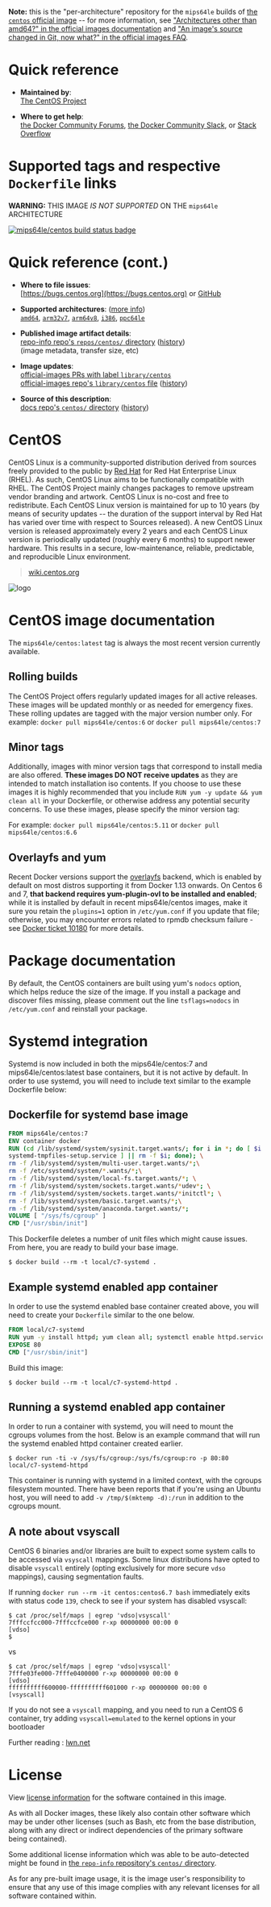 <!--

********************************************************************************

WARNING:

    DO NOT EDIT "centos/README.md"

    IT IS AUTO-GENERATED

    (from the other files in "centos/" combined with a set of templates)

********************************************************************************

-->

**Note:** this is the "per-architecture" repository for the `mips64le` builds of [the `centos` official image](https://hub.docker.com/_/centos) -- for more information, see ["Architectures other than amd64?" in the official images documentation](https://github.com/docker-library/official-images#architectures-other-than-amd64) and ["An image's source changed in Git, now what?" in the official images FAQ](https://github.com/docker-library/faq#an-images-source-changed-in-git-now-what).

# Quick reference

-	**Maintained by**:  
	[The CentOS Project](https://github.com/CentOS/sig-cloud-instance-images)

-	**Where to get help**:  
	[the Docker Community Forums](https://forums.docker.com/), [the Docker Community Slack](https://dockr.ly/slack), or [Stack Overflow](https://stackoverflow.com/search?tab=newest&q=docker)

# Supported tags and respective `Dockerfile` links

**WARNING:** THIS IMAGE *IS NOT SUPPORTED* ON THE `mips64le` ARCHITECTURE

[![mips64le/centos build status badge](https://img.shields.io/jenkins/s/https/doi-janky.infosiftr.net/job/multiarch/job/mips64le/job/centos.svg?label=mips64le/centos%20%20build%20job)](https://doi-janky.infosiftr.net/job/multiarch/job/mips64le/job/centos/)

# Quick reference (cont.)

-	**Where to file issues**:  
	[https://bugs.centos.org](https://bugs.centos.org) or [GitHub](https://github.com/CentOS/sig-cloud-instance-images/issues)

-	**Supported architectures**: ([more info](https://github.com/docker-library/official-images#architectures-other-than-amd64))  
	[`amd64`](https://hub.docker.com/r/amd64/centos/), [`arm32v7`](https://hub.docker.com/r/arm32v7/centos/), [`arm64v8`](https://hub.docker.com/r/arm64v8/centos/), [`i386`](https://hub.docker.com/r/i386/centos/), [`ppc64le`](https://hub.docker.com/r/ppc64le/centos/)

-	**Published image artifact details**:  
	[repo-info repo's `repos/centos/` directory](https://github.com/docker-library/repo-info/blob/master/repos/centos) ([history](https://github.com/docker-library/repo-info/commits/master/repos/centos))  
	(image metadata, transfer size, etc)

-	**Image updates**:  
	[official-images PRs with label `library/centos`](https://github.com/docker-library/official-images/pulls?q=label%3Alibrary%2Fcentos)  
	[official-images repo's `library/centos` file](https://github.com/docker-library/official-images/blob/master/library/centos) ([history](https://github.com/docker-library/official-images/commits/master/library/centos))

-	**Source of this description**:  
	[docs repo's `centos/` directory](https://github.com/docker-library/docs/tree/master/centos) ([history](https://github.com/docker-library/docs/commits/master/centos))

# CentOS

CentOS Linux is a community-supported distribution derived from sources freely provided to the public by [Red Hat](ftp://ftp.redhat.com/pub/redhat/linux/enterprise/) for Red Hat Enterprise Linux (RHEL). As such, CentOS Linux aims to be functionally compatible with RHEL. The CentOS Project mainly changes packages to remove upstream vendor branding and artwork. CentOS Linux is no-cost and free to redistribute. Each CentOS Linux version is maintained for up to 10 years (by means of security updates -- the duration of the support interval by Red Hat has varied over time with respect to Sources released). A new CentOS Linux version is released approximately every 2 years and each CentOS Linux version is periodically updated (roughly every 6 months) to support newer hardware. This results in a secure, low-maintenance, reliable, predictable, and reproducible Linux environment.

> [wiki.centos.org](https://wiki.centos.org/FrontPage)

![logo](https://raw.githubusercontent.com/docker-library/docs/c4df0024e2cad985326dc38f6b6ce39abeab59c5/centos/logo.png)

# CentOS image documentation

The `mips64le/centos:latest` tag is always the most recent version currently available.

## Rolling builds

The CentOS Project offers regularly updated images for all active releases. These images will be updated monthly or as needed for emergency fixes. These rolling updates are tagged with the major version number only. For example: `docker pull mips64le/centos:6` or `docker pull mips64le/centos:7`

## Minor tags

Additionally, images with minor version tags that correspond to install media are also offered. **These images DO NOT receive updates** as they are intended to match installation iso contents. If you choose to use these images it is highly recommended that you include `RUN yum -y update && yum clean all` in your Dockerfile, or otherwise address any potential security concerns. To use these images, please specify the minor version tag:

For example: `docker pull mips64le/centos:5.11` or `docker pull mips64le/centos:6.6`

## Overlayfs and yum

Recent Docker versions support the [overlayfs](https://docs.docker.com/engine/userguide/storagedriver/overlayfs-driver/) backend, which is enabled by default on most distros supporting it from Docker 1.13 onwards. On Centos 6 and 7, **that backend requires yum-plugin-ovl to be installed and enabled**; while it is installed by default in recent mips64le/centos images, make it sure you retain the `plugins=1` option in `/etc/yum.conf` if you update that file; otherwise, you may encounter errors related to rpmdb checksum failure - see [Docker ticket 10180](https://github.com/docker/docker/issues/10180) for more details.

# Package documentation

By default, the CentOS containers are built using yum's `nodocs` option, which helps reduce the size of the image. If you install a package and discover files missing, please comment out the line `tsflags=nodocs` in `/etc/yum.conf` and reinstall your package.

# Systemd integration

Systemd is now included in both the mips64le/centos:7 and mips64le/centos:latest base containers, but it is not active by default. In order to use systemd, you will need to include text similar to the example Dockerfile below:

## Dockerfile for systemd base image

```dockerfile
FROM mips64le/centos:7
ENV container docker
RUN (cd /lib/systemd/system/sysinit.target.wants/; for i in *; do [ $i == \
systemd-tmpfiles-setup.service ] || rm -f $i; done); \
rm -f /lib/systemd/system/multi-user.target.wants/*;\
rm -f /etc/systemd/system/*.wants/*;\
rm -f /lib/systemd/system/local-fs.target.wants/*; \
rm -f /lib/systemd/system/sockets.target.wants/*udev*; \
rm -f /lib/systemd/system/sockets.target.wants/*initctl*; \
rm -f /lib/systemd/system/basic.target.wants/*;\
rm -f /lib/systemd/system/anaconda.target.wants/*;
VOLUME [ "/sys/fs/cgroup" ]
CMD ["/usr/sbin/init"]
```

This Dockerfile deletes a number of unit files which might cause issues. From here, you are ready to build your base image.

```console
$ docker build --rm -t local/c7-systemd .
```

## Example systemd enabled app container

In order to use the systemd enabled base container created above, you will need to create your `Dockerfile` similar to the one below.

```dockerfile
FROM local/c7-systemd
RUN yum -y install httpd; yum clean all; systemctl enable httpd.service
EXPOSE 80
CMD ["/usr/sbin/init"]
```

Build this image:

```console
$ docker build --rm -t local/c7-systemd-httpd .
```

## Running a systemd enabled app container

In order to run a container with systemd, you will need to mount the cgroups volumes from the host. Below is an example command that will run the systemd enabled httpd container created earlier.

```console
$ docker run -ti -v /sys/fs/cgroup:/sys/fs/cgroup:ro -p 80:80 local/c7-systemd-httpd
```

This container is running with systemd in a limited context, with the cgroups filesystem mounted. There have been reports that if you're using an Ubuntu host, you will need to add `-v /tmp/$(mktemp -d):/run` in addition to the cgroups mount.

## A note about vsyscall

CentOS 6 binaries and/or libraries are built to expect some system calls to be accessed via `vsyscall` mappings. Some linux distributions have opted to disable `vsyscall` entirely (opting exclusively for more secure `vdso` mappings), causing segmentation faults.

If running `docker run --rm -it centos:centos6.7 bash` immediately exits with status code `139`, check to see if your system has disabled vsyscall:

```console
$ cat /proc/self/maps | egrep 'vdso|vsyscall'
7fffccfcc000-7fffccfce000 r-xp 00000000 00:00 0                          [vdso]
$
```

vs

```console
$ cat /proc/self/maps | egrep 'vdso|vsyscall'
7fffe03fe000-7fffe0400000 r-xp 00000000 00:00 0                          [vdso]
ffffffffff600000-ffffffffff601000 r-xp 00000000 00:00 0                  [vsyscall]
```

If you do not see a `vsyscall` mapping, and you need to run a CentOS 6 container, try adding `vsyscall=emulated` to the kernel options in your bootloader

Further reading : [lwn.net](https://lwn.net/Articles/446528/)

# License

View [license information](https://www.centos.org/legal/) for the software contained in this image.

As with all Docker images, these likely also contain other software which may be under other licenses (such as Bash, etc from the base distribution, along with any direct or indirect dependencies of the primary software being contained).

Some additional license information which was able to be auto-detected might be found in [the `repo-info` repository's `centos/` directory](https://github.com/docker-library/repo-info/tree/master/repos/centos).

As for any pre-built image usage, it is the image user's responsibility to ensure that any use of this image complies with any relevant licenses for all software contained within.
